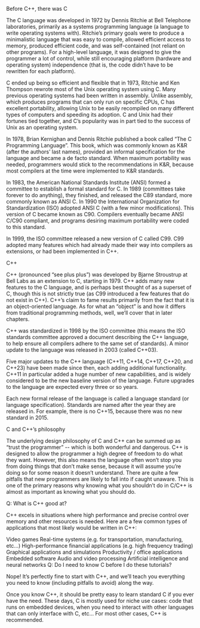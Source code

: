 Before C++, there was C

The C language was developed in 1972 by Dennis Ritchie at Bell Telephone laboratories, primarily as a systems programming language (a language to write operating systems with). Ritchie’s primary goals were to produce a minimalistic language that was easy to compile, allowed efficient access to memory, produced efficient code, and was self-contained (not reliant on other programs). For a high-level language, it was designed to give the programmer a lot of control, while still encouraging platform (hardware and operating system) independence (that is, the code didn’t have to be rewritten for each platform).

C ended up being so efficient and flexible that in 1973, Ritchie and Ken Thompson rewrote most of the Unix operating system using C. Many previous operating systems had been written in assembly. Unlike assembly, which produces programs that can only run on specific CPUs, C has excellent portability, allowing Unix to be easily recompiled on many different types of computers and speeding its adoption. C and Unix had their fortunes tied together, and C’s popularity was in part tied to the success of Unix as an operating system.

In 1978, Brian Kernighan and Dennis Ritchie published a book called “The C Programming Language”. This book, which was commonly known as K&R (after the authors’ last names), provided an informal specification for the language and became a de facto standard. When maximum portability was needed, programmers would stick to the recommendations in K&R, because most compilers at the time were implemented to K&R standards.

In 1983, the American National Standards Institute (ANSI) formed a committee to establish a formal standard for C. In 1989 (committees take forever to do anything), they finished, and released the C89 standard, more commonly known as ANSI C. In 1990 the International Organization for Standardization (ISO) adopted ANSI C (with a few minor modifications). This version of C became known as C90. Compilers eventually became ANSI C/C90 compliant, and programs desiring maximum portability were coded to this standard.

In 1999, the ISO committee released a new version of C called C99. C99 adopted many features which had already made their way into compilers as extensions, or had been implemented in C++.

C++

C++ (pronounced “see plus plus”) was developed by Bjarne Stroustrup at Bell Labs as an extension to C, starting in 1979. C++ adds many new features to the C language, and is perhaps best thought of as a superset of C, though this is not strictly true (as C99 introduced a few features that do not exist in C++). C++’s claim to fame results primarily from the fact that it is an object-oriented language. As for what an “object” is and how it differs from traditional programming methods, well, we’ll cover that in later chapters.

C++ was standardized in 1998 by the ISO committee (this means the ISO standards committee approved a document describing the C++ language, to help ensure all compilers adhere to the same set of standards). A minor update to the language was released in 2003 (called C++03).

Five major updates to the C++ language (C++11, C++14, C++17, C++20, and C++23) have been made since then, each adding additional functionality. C++11 in particular added a huge number of new capabilities, and is widely considered to be the new baseline version of the language. Future upgrades to the language are expected every three or so years.

Each new formal release of the language is called a language standard (or language specification). Standards are named after the year they are released in. For example, there is no C++15, because there was no new standard in 2015.

C and C++’s philosophy

The underlying design philosophy of C and C++ can be summed up as “trust the programmer” -- which is both wonderful and dangerous. C++ is designed to allow the programmer a high degree of freedom to do what they want. However, this also means the language often won’t stop you from doing things that don’t make sense, because it will assume you’re doing so for some reason it doesn’t understand. There are quite a few pitfalls that new programmers are likely to fall into if caught unaware. This is one of the primary reasons why knowing what you shouldn’t do in C/C++ is almost as important as knowing what you should do.

Q: What is C++ good at?

C++ excels in situations where high performance and precise control over memory and other resources is needed. Here are a few common types of applications that most likely would be written in C++:

Video games
Real-time systems (e.g. for transportation, manufacturing, etc…)
High-performance financial applications (e.g. high frequency trading)
Graphical applications and simulations
Productivity / office applications
Embedded software
Audio and video processing
Artificial intelligence and neural networks
Q: Do I need to know C before I do these tutorials?

Nope! It’s perfectly fine to start with C++, and we’ll teach you everything you need to know (including pitfalls to avoid) along the way.

Once you know C++, it should be pretty easy to learn standard C if you ever have the need. These days, C is mostly used for niche use cases: code that runs on embedded devices, when you need to interact with other languages that can only interface with C, etc… For most other cases, C++ is recommended.